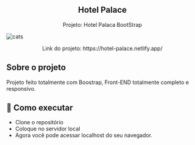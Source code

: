 <h2 align="center">
  Hotel Palace
</h2>
<p align="center">
  Projeto: Hotel Palaca BootStrap</p>
  
![cats](https://user-images.githubusercontent.com/116293621/210641414-66495846-f932-4e1f-ad19-c0e17517aa60.jpg)

<p align="center">
  Link do projeto: https://hotel-palace.netlify.app/</p>

## Sobre o projeto

Projeto feito totalmente com Boostrap, Front-END totalmente completo e responsivo.

## 🚀 Como executar

- Clone o repositório
- Coloque no servidor local
- Agora você pode acessar localhost do seu navegador.
